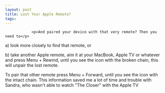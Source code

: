 ```yaml
---
layout: post
title: Lost Your Apple Remote?
tags:
---
```



                <p>And paired your device with that very remote? Then you need to</p>
<p>a) look more closely to find that remote, or</p>
<p>b) take another Apple remote, aim it at your MacBook, Apple TV or whatever and press Menu + Rewind, until you see the icon with the broken chain, this will unpair the lost remote.</p>
<p>To pair that other remote press Menu + Forward, until you see the icon with the intact chain. This information saved me a lot of time and trouble with Sandra, who wasn't able to watch &quot;The Closer&quot; with the Apple TV</p>
